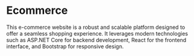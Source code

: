 # Ecommerce
This e-commerce website is a robust and scalable platform designed to offer a seamless shopping experience. It leverages modern technologies such as ASP.NET Core for backend development, React for the frontend interface, and Bootstrap for responsive design.
